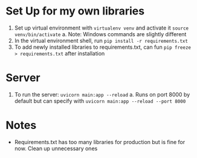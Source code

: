# Set Up for my own libraries
1. Set up virtual environment with `virtualenv venv` and activate it `source venv/bin/activate`
  a. Note: Windows commands are slightly different
2. In the virtual environment shell, run `pip install -r requirements.txt`
3. To add newly installed libraries to requirements.txt, can fun `pip freeze > requirements.txt` after installation

# Server
1. To run the server: `uvicorn main:app --reload`
  a. Runs on port 8000 by default but can specify with `uvicorn main:app --reload --port 8000`

# Notes
- Requirements.txt has too many libraries for production but is fine for now. Clean up unnecessary ones
